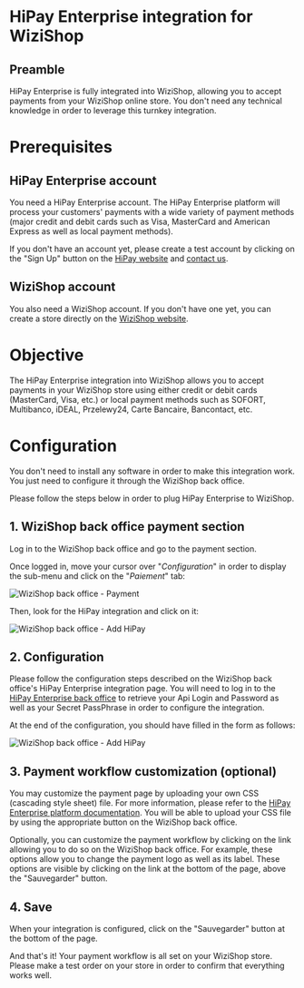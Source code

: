 # HiPay Enterprise integration for WiziShop

## Preamble
HiPay Enterprise is fully integrated into WiziShop, allowing you to accept payments from your WiziShop online store. You don't need any technical knowledge in order to leverage this turnkey integration.

# Prerequisites

## HiPay Enterprise account

You need a HiPay Enterprise account. The HiPay Enterprise platform will process your customers' payments with a wide variety of payment methods (major credit and debit cards such as Visa, MasterCard and American Express as well as local payment methods).

If you don't have an account yet, please create a test account by clicking on the "Sign Up" button on the [HiPay website](https://hipay.com/product-enterprise/) and [contact us](https://hipay.com/company/offices/).

## WiziShop account

You also need a WiziShop account. If you don't have one yet, you can create a store directly on the [WiziShop website](https://www.wizishop.fr/).

# Objective

The HiPay Enterprise integration into WiziShop allows you to accept payments in your WiziShop store using either credit or debit cards (MasterCard, Visa, etc.) or local payment methods such as SOFORT, Multibanco, iDEAL, Przelewy24, Carte Bancaire, Bancontact, etc.

# Configuration

You don't need to install any software in order to make this integration work. You just need to configure it through the WiziShop back office.

Please follow the steps below in order to plug HiPay Enterprise to WiziShop.

## 1. WiziShop back office payment section

Log in to the WiziShop back office and go to the payment section.

Once logged in, move your cursor over "*Configuration*" in order to display the sub-menu and click on the "*Paiement*" tab:

![WiziShop back office - Payment](images/wizishop_payment.png)

Then, look for the HiPay integration and click on it:

![WiziShop back office - Add HiPay](images/wizishop_hipay_fullservice.png)

## 2. Configuration

Please follow the configuration steps described on the WiziShop back office's HiPay Enterprise integration page. You will need to log in to the [HiPay Enterprise back office](merchant.hipay-tpp.com) to retrieve your Api Login and Password as well as your Secret PassPhrase in order to configure the integration.

At the end of the configuration, you should have filled in the form as follows:

![WiziShop back office - Add HiPay](images/wizishop_config.png)

## 3. Payment workflow customization (optional)

You may customize the payment page by uploading your own CSS (cascading style sheet) file. For more information, please refer to the [HiPay Enterprise platform documentation](/getting-started/platform-hipay-fullservice/overview/). You will be able to upload your CSS file by using the appropriate button on the WiziShop back office.

Optionally, you can customize the payment workflow by clicking on the link allowing you to do so on the WiziShop back office. For example, these options allow you to change the payment logo as well as its label. These options are visible by clicking on the link at the bottom of the page, above the "Sauvegarder" button.

## 4. Save

When your integration is configured, click on the "Sauvegarder" button at the bottom of the page.

And that's it! Your payment workflow is all set on your WiziShop store. Please make a test order on your store in order to confirm that everything works well.